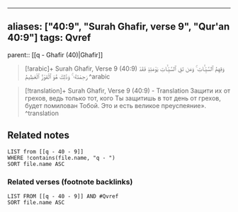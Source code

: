 
---
aliases: ["40:9", "Surah Ghafir, verse 9", "Qur'an 40:9"]
tags: Qvref
---

parent:: [[q - Ghafir (40)|Ghafir]]

> [!arabic]+ Surah Ghafir, Verse 9 (40:9)
> <span class="quran-arabic">وَقِهِمُ ٱلسَّيِّـَٔاتِ ۚ وَمَن تَقِ ٱلسَّيِّـَٔاتِ يَوْمَئِذٍ فَقَدْ رَحِمْتَهُۥ ۚ وَذَٰلِكَ هُوَ ٱلْفَوْزُ ٱلْعَظِيمُ</span>
^arabic

> [!translation]+ Surah Ghafir, Verse 9 (40:9) - Translation
> Защити их от грехов, ведь только тот, кого Ты защитишь в тот день от грехов, будет помилован Тобой. Это и есть великое преуспеяние».
^translation



## Related notes
```dataview
LIST from [[q - 40 - 9]]
WHERE !contains(file.name, "q - ")
SORT file.name ASC
```

### Related verses (footnote backlinks)
```dataview
LIST FROM [[q - 40 - 9]] AND #Qvref
SORT file.name ASC
```

